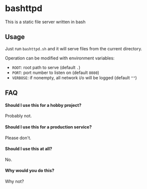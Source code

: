 # bashttpd

This is a static file server written in bash

## Usage

Just run `bashttpd.sh` and it will serve files from the current directory.

Operation can be modified with environment variables:
- `ROOT`: root path to serve (default `.`)
- `PORT`: port number to listen on (default `8080`)
- `VERBOSE`: if nonempty, all network i/o will be logged (default `""`)

## FAQ

#### Should I use this for a hobby project?

Probably not.

#### Should I use this for a production service?

Please don't.

#### Should I use this at all?

No.

#### Why would you do this?

Why not?
